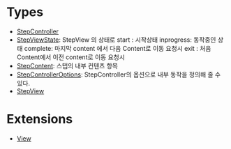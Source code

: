 # Types

  - [StepController](/Documentation/StepView/StepController.md)
  - [StepViewState](/Documentation/StepView/StepViewState.md):
    StepView 의 상태로
    start : 시작상태
    inprogress: 동작중인 상태
    complete: 마지막 content 에서 다음 Content로 이동 요청시
    exit : 처음 Content에서 이전 content로 이동 요청시
  - [StepContent](/Documentation/StepView/StepContent.md):
    스탭의 내부 컨텐츠 항목
  - [StepControllerOptions](/Documentation/StepView/StepControllerOptions.md):
    StepController의 옵션으로 내부 동작을 정의해 줄 수 있다.
  - [StepView](/Documentation/StepView/StepView.md)

# Extensions

  - [View](/Documentation/StepView/View.md)
